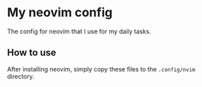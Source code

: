 # My neovim config

The config for neovim that I use for my daily tasks.

## How to use

After installing neovim, simply copy these files to the `.config/nvim` directory.
